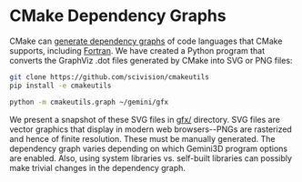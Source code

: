 # CMake Dependency Graphs

CMake can
[generate dependency graphs](https://cmake.org/cmake/help/latest/module/CMakeGraphVizOptions.html)
of code languages that CMake supports, including
[Fortran](https://www.scivision.dev/fortran-dependency-graph).
We have created a Python program that converts the GraphViz .dot files generated by CMake into SVG or PNG files:

```sh
git clone https://github.com/scivision/cmakeutils
pip install -e cmakeutils

python -m cmakeutils.graph ~/gemini/gfx
```

We present a snapshot of these SVG files in [gfx/](./gfx) directory.
SVG files are vector graphics that display in modern web browsers--PNGs are rasterized and hence of finite resolution.
These must be manually generated.
The dependency graph varies depending on which Gemini3D program options are enabled.
Also, using system libraries vs. self-built libraries can possibly make trivial changes in the dependency graph.
